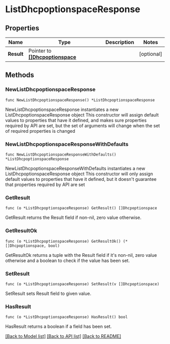 # ListDhcpoptionspaceResponse

## Properties

Name | Type | Description | Notes
------------ | ------------- | ------------- | -------------
**Result** | Pointer to [**[]Dhcpoptionspace**](Dhcpoptionspace.md) |  | [optional] 

## Methods

### NewListDhcpoptionspaceResponse

`func NewListDhcpoptionspaceResponse() *ListDhcpoptionspaceResponse`

NewListDhcpoptionspaceResponse instantiates a new ListDhcpoptionspaceResponse object
This constructor will assign default values to properties that have it defined,
and makes sure properties required by API are set, but the set of arguments
will change when the set of required properties is changed

### NewListDhcpoptionspaceResponseWithDefaults

`func NewListDhcpoptionspaceResponseWithDefaults() *ListDhcpoptionspaceResponse`

NewListDhcpoptionspaceResponseWithDefaults instantiates a new ListDhcpoptionspaceResponse object
This constructor will only assign default values to properties that have it defined,
but it doesn't guarantee that properties required by API are set

### GetResult

`func (o *ListDhcpoptionspaceResponse) GetResult() []Dhcpoptionspace`

GetResult returns the Result field if non-nil, zero value otherwise.

### GetResultOk

`func (o *ListDhcpoptionspaceResponse) GetResultOk() (*[]Dhcpoptionspace, bool)`

GetResultOk returns a tuple with the Result field if it's non-nil, zero value otherwise
and a boolean to check if the value has been set.

### SetResult

`func (o *ListDhcpoptionspaceResponse) SetResult(v []Dhcpoptionspace)`

SetResult sets Result field to given value.

### HasResult

`func (o *ListDhcpoptionspaceResponse) HasResult() bool`

HasResult returns a boolean if a field has been set.


[[Back to Model list]](../README.md#documentation-for-models) [[Back to API list]](../README.md#documentation-for-api-endpoints) [[Back to README]](../README.md)


